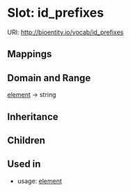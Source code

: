 # Slot: id_prefixes




URI: http://bioentity.io/vocab/id_prefixes
## Mappings

## Domain and Range

[element](Element.md) -> string
## Inheritance

## Children

## Used in

 *  usage: [element](Element.md)
